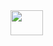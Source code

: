 <div align="left">
  <img src="[https://github.com/Dylan-Kline/Python-To-AI-Journey/blob/main/Python-and-Numpy-Basics/GeoData-Visualization-Project/MapOfData.png]" height="40" width="52" alt=""  />
</div>
